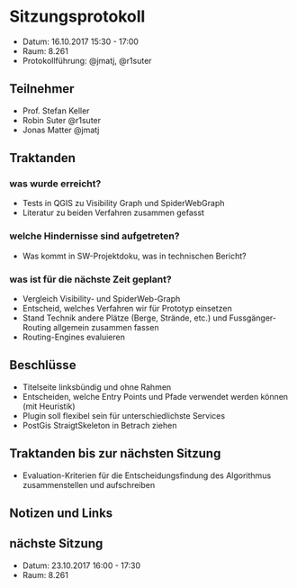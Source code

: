 # Sitzungsprotokoll

* Datum: 16.10.2017 15:30 - 17:00
* Raum: 8.261
* Protokollführung: @jmatj, @r1suter

## Teilnehmer

* Prof. Stefan Keller
* Robin Suter @r1suter
* Jonas Matter @jmatj

## Traktanden

### was wurde erreicht?

* Tests in QGIS zu Visibility Graph und SpiderWebGraph
* Literatur zu beiden Verfahren zusammen gefasst

### welche Hindernisse sind aufgetreten?

* Was kommt in SW-Projektdoku, was in technischen Bericht?

### was ist für die nächste Zeit geplant?

* Vergleich Visibility- und SpiderWeb-Graph
* Entscheid, welches Verfahren wir für Prototyp einsetzen
* Stand Technik andere Plätze (Berge, Strände, etc.) und Fussgänger-Routing allgemein zusammen fassen
* Routing-Engines evaluieren

## Beschlüsse

* Titelseite linksbündig und ohne Rahmen
* Entscheiden, welche Entry Points und Pfade verwendet werden können (mit Heuristik)
* Plugin soll flexibel sein für unterschiedlichste Services
* PostGis StraigtSkeleton in Betrach ziehen

## Traktanden bis zur nächsten Sitzung

* Evaluation-Kriterien für die Entscheidungsfindung des Algorithmus zusammenstellen und aufschreiben

## Notizen und Links

## nächste Sitzung

* Datum: 23.10.2017 16:00 - 17:30
* Raum: 8.261
